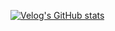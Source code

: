 [![Velog's GitHub stats](https://velog-readme-stats.vercel.app/api/badge?name=dksjejrl123)](https://velog.io/@dksjejrl123) 
